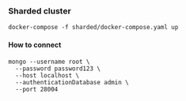 ### Sharded cluster

```
docker-compose -f sharded/docker-compose.yaml up
```

#### How to connect

```
mongo --username root \
  --password password123 \
  --host localhost \
  --authenticationDatabase admin \
  --port 28004
```
